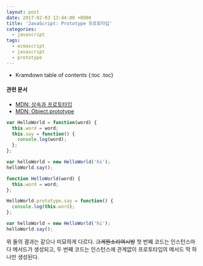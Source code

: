 ```yaml
---
layout: post
date: 2017-02-03 13:44:00 +0900
title: 'JavaScript: Prototype 프로토타입'
categories:
  - javascript
tags:
  - ecmascript
  - javascript
  - prototype
---
```


* Kramdown table of contents
{:toc .toc}

#### 관련 문서

- [MDN: 상속과 프로토타입](https://developer.mozilla.org/ko/docs/Web/JavaScript/Guide/Inheritance_and_the_prototype_chain)
- [MDN: Object.prototype](https://developer.mozilla.org/ko/docs/Web/JavaScript/Reference/Global_Objects/Object/prototype)

```js
var HelloWorld = function(word) {
  this.word = word;
  this.say = function() {
    console.log(word);
  };
};

var helloWorld = new HelloWorld('hi');
helloWorld.say();
```

```js
function HelloWorld(word) {
  this.word = word;
};

HelloWorld.prototype.say = function() {
  console.log(this.word);
};

var helloWorld = new HelloWorld('hi');
helloWorld.say();
```

위 둘의 결과는 같으나 미묘하게 다르다. ~~그게뭔소리여시방~~ 첫 번째 코드는 인스턴스마다 메서드가 생성되고, 두 번째 코드는 인스턴스에 관계없이 프로토타입의 메서드 딱 하나만 생성된다.
